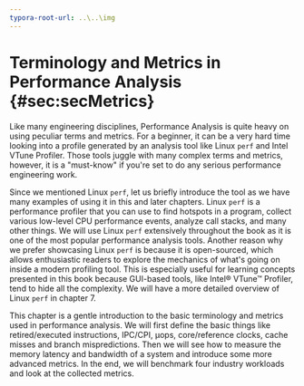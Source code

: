 ```yaml
---
typora-root-url: ..\..\img
---
```


# Terminology and Metrics in Performance Analysis {#sec:secMetrics}

Like many engineering disciplines, Performance Analysis is quite heavy on using peculiar terms and metrics. For a beginner, it can be a very hard time looking into a profile generated by an analysis tool like Linux `perf` and Intel VTune Profiler. Those tools juggle with many complex terms and metrics, however, it is a "must-know" if you're set to do any serious performance engineering work. 

Since we mentioned Linux `perf`, let us briefly introduce the tool as we have many examples of using it in this and later chapters. Linux `perf` is a performance profiler that you can use to find hotspots in a program, collect various low-level CPU performance events, analyze call stacks, and many other things. We will use Linux `perf` extensively throughout the book as it is one of the most popular performance analysis tools. Another reason why we prefer showcasing Linux `perf` is because it is open-sourced, which allows enthusiastic readers to explore the mechanics of what's going on inside a modern profiling tool. This is especially useful for learning concepts presented in this book because GUI-based tools, like Intel® VTune™ Profiler, tend to hide all the complexity. We will have a more detailed overview of Linux `perf` in chapter 7.

This chapter is a gentle introduction to the basic terminology and metrics used in performance analysis. We will first define the basic things like retired/executed instructions, IPC/CPI, μops, core/reference clocks, cache misses and branch mispredictions. Then we will see how to measure the memory latency and bandwidth of a system and introduce some more advanced metrics. In the end, we will benchmark four industry workloads and look at the collected metrics.
